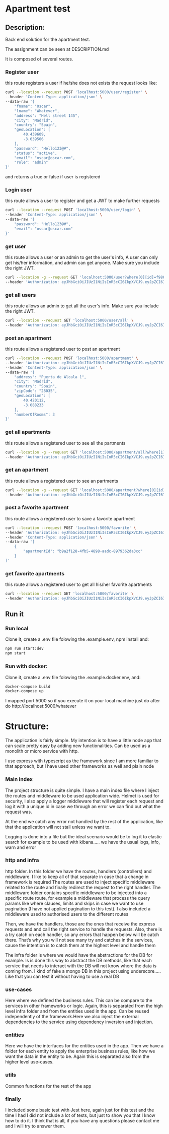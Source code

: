 # Apartment test

## Description:

Back end solution for the apartment test.

The assignment can be seen at DESCRIPTION.md

It is composed of several routes.

### Register user

this route registers a user if he/she does not exists
the request looks like:

```bash
curl --location --request POST 'localhost:5000/user/register' \
--header 'Content-Type: application/json' \
--data-raw '{
    "fname": "Oscar",
    "lname": "Whatever",
    "address": "Hell street 145",
    "city": "Madrid",
    "country": "Spain",
    "geoLocation": [
        40.439609,
        -3.639506
    ],
    "password": "Hello123@#",
    "status": "active",
    "email": "oscar@oscar.com",
    "role": "admin"
}'

```

and returns a true or false if user is registered

### Login user

this route allows a user to register and get a JWT to make further requests

```bash
curl --location --request POST 'localhost:5000/user/login' \
--header 'Content-Type: application/json' \
--data-raw '{
    "password": "Hello123@#",
    "email": "oscar@oscar.com"
}'

```

### get user

this route allows a user or an admin to get the user's info, A user can only get his/her information, and admin can get anyone. Make sure you include the right JWT.

```bash
curl --location -g --request GET 'localhost:5000/user?where[0][id]=f9869344-e189-4271-ab26-d20e02b9c683' \
--header 'Authorization: eyJhbGciOiJIUzI1NiIsInR5cCI6IkpXVCJ9.eyJpZCI6ImY5ODY5MzQ0LWUxODktNDI3MS1hYjI2LWQyMGUwMmI5YzY4MyIsInJvbGUiOiJhZG1pbiIsImlhdCI6MTYzMDM5ODgwMiwiZXhwIjoxNjMyNDcyNDAyfQ.MdxBFfVGvXS89-Sotjo_KlfWxMP45qL6k2f_e80uyX0'
```

### get all users

this route allows an admin to get all the user's info. Make sure you include the right JWT.

```bash
curl --location --request GET 'localhost:5000/user/all' \
--header 'Authorization: eyJhbGciOiJIUzI1NiIsInR5cCI6IkpXVCJ9.eyJpZCI6ImY5ODY5MzQ0LWUxODktNDI3MS1hYjI2LWQyMGUwMmI5YzY4MyIsInJvbGUiOiJhZG1pbiIsImlhdCI6MTYzMDM5ODgwMiwiZXhwIjoxNjMyNDcyNDAyfQ.MdxBFfVGvXS89-Sotjo_KlfWxMP45qL6k2f_e80uyX0'
```

### post an apartment

this route allows a registered user to post an apartment

```bash
curl --location --request POST 'localhost:5000/apartment' \
--header 'Authorization: eyJhbGciOiJIUzI1NiIsInR5cCI6IkpXVCJ9.eyJpZCI6ImY5ODY5MzQ0LWUxODktNDI3MS1hYjI2LWQyMGUwMmI5YzY4MyIsInJvbGUiOiJhZG1pbiIsImlhdCI6MTYzMDM5ODgwMiwiZXhwIjoxNjMyNDcyNDAyfQ.MdxBFfVGvXS89-Sotjo_KlfWxMP45qL6k2f_e80uyX0' \
--header 'Content-Type: application/json' \
--data-raw '{
    "address": "Puerta de Alcala 1",
    "city": "Madrid",
    "country": "Spain",
    "zipCode": "28035",
    "geoLocation": [
        40.420112,
        -3.688233
    ],
    "numberOfRooms": 3
}'
```

### get all apartments

this route allows a registered user to see all the partments

```bash
curl --location -g --request GET 'localhost:5000/apartment/all?where[1][country]=Spain&where[2][numberOfRooms]=3&where[3][distance]=1000' \
--header 'Authorization: eyJhbGciOiJIUzI1NiIsInR5cCI6IkpXVCJ9.eyJpZCI6ImY5ODY5MzQ0LWUxODktNDI3MS1hYjI2LWQyMGUwMmI5YzY4MyIsInJvbGUiOiJhZG1pbiIsImlhdCI6MTYzMDM5ODgwMiwiZXhwIjoxNjMyNDcyNDAyfQ.MdxBFfVGvXS89-Sotjo_KlfWxMP45qL6k2f_e80uyX0'
```

### get an apartment

this route allows a registered user to see an partments

```bash
curl --location -g --request GET 'localhost:5000/apartment?where[0][id]=b9a2f128-4fb5-4898-aadc-8979362da3cc' \
--header 'Authorization: eyJhbGciOiJIUzI1NiIsInR5cCI6IkpXVCJ9.eyJpZCI6IjMyNmE0ZThiLWQ5NWQtNDc4NS05YzQxLThmNDJjZGQzZTVmMCIsInJvbGUiOiJhZG1pbiIsImlhdCI6MTYzMDQwMDkzMiwiZXhwIjoxNjMyNDc0NTMyfQ.mH5iEeP6dRtnO0bnUuNwV9mR7vUfiJCmfWY62mHzi58'
```

### post a favorite apartment

this route allows a registered user to save a favorite apartment

```bash
curl --location --request POST 'localhost:5000/favorite' \
--header 'Authorization: eyJhbGciOiJIUzI1NiIsInR5cCI6IkpXVCJ9.eyJpZCI6IjMyNmE0ZThiLWQ5NWQtNDc4NS05YzQxLThmNDJjZGQzZTVmMCIsInJvbGUiOiJhZG1pbiIsImlhdCI6MTYzMDQwMDkzMiwiZXhwIjoxNjMyNDc0NTMyfQ.mH5iEeP6dRtnO0bnUuNwV9mR7vUfiJCmfWY62mHzi58' \
--header 'Content-Type: application/json' \
--data-raw '[
    {
        "apartmentId": "b9a2f128-4fb5-4898-aadc-8979362da3cc"
    }
]'
```

### get favorite apartments

this route allows a registered user to get all his/her favorite apartments

```bash
curl --location --request GET 'localhost:5000/favorite' \
--header 'Authorization: eyJhbGciOiJIUzI1NiIsInR5cCI6IkpXVCJ9.eyJpZCI6IjMyNmE0ZThiLWQ5NWQtNDc4NS05YzQxLThmNDJjZGQzZTVmMCIsInJvbGUiOiJhZG1pbiIsImlhdCI6MTYzMDQwMDkzMiwiZXhwIjoxNjMyNDc0NTMyfQ.mH5iEeP6dRtnO0bnUuNwV9mR7vUfiJCmfWY62mHzi58'
```

## Run it

### Run local

Clone it, create a .env file folowing the .example.env, npm install and:

```bash
npm run start:dev
npm start
```

### Run with docker:

Clone it, create a .env file folowing the .example.docker.env, and:

```bash
docker-compose build
docker-compose up
```

I mapped port 5000 so if you execute it on your local machine just do after do http://localhost:5000/whatever

# Structure:

The application is fairly simple. My intention is to have a little node app that can scale pretty easy by adding new functionalities. Can be used as a monolith or micro service with http.

I use express with typescript as the framework since I am more familiar to that approach, but I have used other frameworks as well and plain node

### Main index

The project structure is quite simple. I have a main index file where I inject the routes and middleware to be used application wide. Helmet is used for security, I also apply a logger middleware that will register each request and log it with a unique id in case we through an error we can find out what the request was.

At the end we catch any error not handled by the rest of the application, like that the application will not stall unless we want to.

Logging is done into a file but the ideal scenario would be to log it to elastic search for example to be used with kibana….. we have the usual logs, info, warn and error

### http and infra

http folder. In this folder we have the routes, handlers (controllers) and middleware. I like to keep all of that separate in case that a change in framework is required
The routes are used to inject specific middleware related to the route and finally redirect the request to the right handler.
The middleware folder contains specific middleware to be injected into a specific route route, for example a middleware that process the query params like where clauses, limits and skips in case we want to use pagination (I have not applied pagination to this test).
I also included a middleware used to authorised users to the different routes

Then, we have the handlers, those are the ones that receive the express requests and and call the right service to handle the requests. Also, there is a try catch on each handler, so any errors that happen below will be catch there. That’s why you will not see many try and catches in the services, cause the intention is to catch them at the highest level and handle them

The infra folder is where we would have the abstractions for the DB for example. Is is done this way to abstract the DB methods, like that each service that needs to interact with the DB will not know where the data is coming from. I kind of fake a mongo DB in this project using underscore….. Like that you can test it without having to use a real DB

### use-cases

Here where we defined the business rules. This can be compare to the services in other frameworks or logic. Again, this is separated from the high level infra folder and from the entities used in the app. Can be reused independently of the framework.Here we also inject the external dependencies to the service using dependency inversion and injection.

### entities

Here we have the interfaces for the entities used in the app. Then we have a folder for each entity to apply the enterprise business rules, like how we want the data in the entity to be. Again this is separated also from the higher level use-cases.

### utils

Common functions for the rest of the app

### finally

I included some basic test with Jest here, again just for this test and the time I had I did not include a lot of tests, but just to show you that I know how to do it.
I think that is all, if you have any questions please contact me and I will try to answer them.

